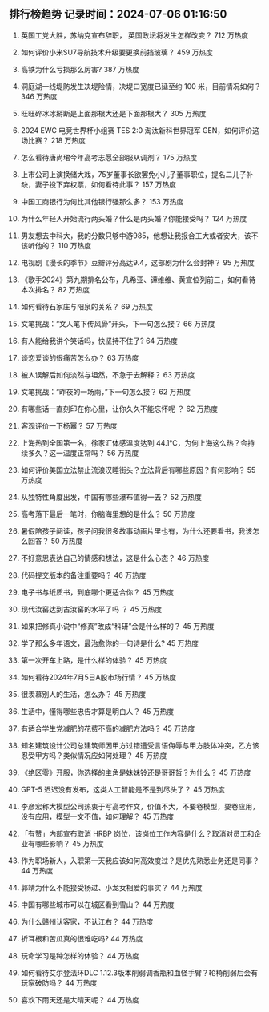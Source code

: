 
## 排行榜趋势 记录时间：2024-07-06 01:16:50
  
  1. 英国工党大胜，苏纳克宣布辞职， 英国政坛将发生怎样改变？ 712 万热度
    
  2. 如何评价小米SU7导航技术升级要更换前挡玻璃？ 459 万热度
    
  3. 高铁为什么亏损那么厉害? 387 万热度
    
  4. 洞庭湖一线堤防发生决堤险情，决堤口宽度已延至约 100 米，目前情况如何？ 346 万热度
    
  5. 旺旺碎冰冰掰断是上面那根大还是下面那根大？ 305 万热度
    
  6. 2024 EWC 电竞世界杯小组赛 TES 2:0 淘汰新科世界冠军 GEN，如何评价这场比赛？ 218 万热度
    
  7. 怎么看待唐尚珺今年高考志愿全部服从调剂？ 175 万热度
    
  8. 上市公司上演换储大戏，75岁董事长欲罢免小儿子董事职位，提名二儿子补缺，妻子投下弃权票，如何看待此事？ 157 万热度
    
  9. 中国工商银行为何比其他银行强那么多？ 153 万热度
    
  10. 为什么年轻人开始流行两头婚？什么是两头婚？你能接受吗？ 124 万热度
    
  11. 男友想去中科大，我的分数只够中游985，他想让我报合工大或者安大，该不该听他的？ 110 万热度
    
  12. 电视剧《漫长的季节》豆瓣评分高达9.4，这部剧为什么会封神？ 95 万热度
    
  13. 《歌手2024》第九期排名公布，凡希亚、谭维维、黄宣位列前三，如何看待本次排名？ 82 万热度
    
  14. 如何看待石家庄与阳泉的关系？ 69 万热度
    
  15. 文笔挑战：“文人笔下传风骨”开头，下一句怎么接？ 66 万热度
    
  16. 有人能给我讲个笑话吗，快坚持不住了? 64 万热度
    
  17. 谈恋爱谈的很痛苦怎么办？ 63 万热度
    
  18. 被人误解后如何淡然与坦然，不急于去解释？ 63 万热度
    
  19. 文笔挑战：“昨夜的一场雨，”下一句怎么接？ 62 万热度
    
  20. 有哪些话一直刻印在你心里，让你久久不能忘怀呢 ？ 62 万热度
    
  21. 客观评价一下杨幂？ 57 万热度
    
  22. 上海热到全国第一名，徐家汇体感温度达到 44.1℃，为何上海这么热？会持续多久？这一温度正常吗？ 56 万热度
    
  23. 如何评价美国立法禁止流浪汉睡街头？立法背后有哪些原因？有何影响？ 55 万热度
    
  24. 从独特性角度出发，中国有哪些瀑布值得一去？ 52 万热度
    
  25. 高考落下最后一笔时，你脑海里想的是什么？ 50 万热度
    
  26. 暑假陪孩子阅读，孩子问我很多故事动画片里也有，为什么还要看书，我该怎么回答？ 50 万热度
    
  27. 不好意思表达自己的情感和想法，这是什么心态？ 46 万热度
    
  28. 代码提交版本的备注重要吗？ 46 万热度
    
  29. 电子书与纸质书，到底哪个更适合你？ 45 万热度
    
  30. 现代汝窑达到古汝窑的水平了吗 ？ 45 万热度
    
  31. 如果把修真小说中“修真”改成“科研”会是什么样的？ 45 万热度
    
  32. 学了那么多年语文，最治愈你的一句诗是什么? 45 万热度
    
  33. 第一次开车上路，是什么样的体验？ 45 万热度
    
  34. 如何看待2024年7月5日A股市场行情？ 45 万热度
    
  35. 很羡慕别人的生活，怎么办？ 45 万热度
    
  36. 生活中，懂得哪些忠告才算是明白人？ 45 万热度
    
  37. 有适合学生党减肥的花费不高的减肥方法吗？ 45 万热度
    
  38. 知名建筑设计公司总建筑师因甲方过错遭受言语侮辱与甲方肢体冲突，乙方该忍受甲方吗？类似情况应如何处理？ 45 万热度
    
  39. 《绝区零》开服，你选择的主角是妹妹铃还是哥哥哲？为什么？ 45 万热度
    
  40. GPT-5 迟迟没有发布，这类人工智能是不是到尽头了？ 45 万热度
    
  41. 李彦宏称大模型公司热衷于写高考作文，价值不大，不要卷模型，要卷应用，没有应用，模型一文不值，如何理解？ 45 万热度
    
  42. 「有赞」内部宣布取消 HRBP 岗位，该岗位工作内容是什么？取消对员工和企业有哪些影响？ 45 万热度
    
  43. 作为职场新人，入职第一天我应该如何高效度过？是优先熟悉业务还是同事？ 44 万热度
    
  44. 郭靖为什么不能接受杨过、小龙女相爱的事实？ 44 万热度
    
  45. 中国有哪些城市可以在城区看到雪山？ 44 万热度
    
  46. 为什么赣州认客家，不认江右？ 44 万热度
    
  47. 折耳根和苦瓜真的很难吃吗? 44 万热度
    
  48. 玩命学习是种怎样的体验？ 44 万热度
    
  49. 如何看待艾尔登法环DLC 1.12.3版本削弱调香瓶和血怪手臂？轮椅削弱后会有玩家破防吗？ 44 万热度
    
  50. 喜欢下雨天还是大晴天呢？ 44 万热度
    